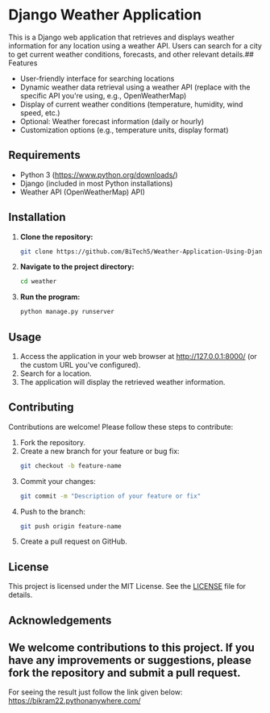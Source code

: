 
# Django Weather Application

This is a Django web application that retrieves and displays weather information for any location using a weather API. Users can search for a city to get current weather conditions, forecasts, and other relevant details.## Features

- User-friendly interface for searching locations
- Dynamic weather data retrieval using a weather API (replace with the specific API you're using, e.g., OpenWeatherMap)
- Display of current weather conditions (temperature, humidity, wind speed, etc.)
- Optional: Weather forecast information (daily or hourly)
- Customization options (e.g., temperature units, display format)
## Requirements
- Python 3 (https://www.python.org/downloads/)
- Django (included in most Python installations)
- Weather API (OpenWeatherMap) API)

## Installation

1. **Clone the repository:**
    ```bash
    git clone https://github.com/BiTech5/Weather-Application-Using-Django.git
    ```
2. **Navigate to the project directory:**
    ```bash
    cd weather
    ```

3. **Run the program:**
    ```bash
    python manage.py runserver
    ```

## Usage
1. Access the application in your web browser at http://127.0.0.1:8000/ (or the custom URL you've configured).
2. Search for a location.
3. The application will display the retrieved weather information.
## Contributing
Contributions are welcome! Please follow these steps to contribute:


1. Fork the repository.
2. Create a new branch for your feature or bug fix:
    ```bash
    git checkout -b feature-name
    ```
3. Commit your changes:
    ```bash
    git commit -m "Description of your feature or fix"
    ```
4. Push to the branch:
    ```bash
    git push origin feature-name
    ```
5. Create a pull request on GitHub.




## License

This project is licensed under the MIT License. See the [LICENSE](LICENSE) file for details.



## Acknowledgements

We welcome contributions to this project. If you have any improvements or suggestions, please fork the repository and submit a pull request.
---
For seeing the result just follow the link given below:
https://bikram22.pythonanywhere.com/
